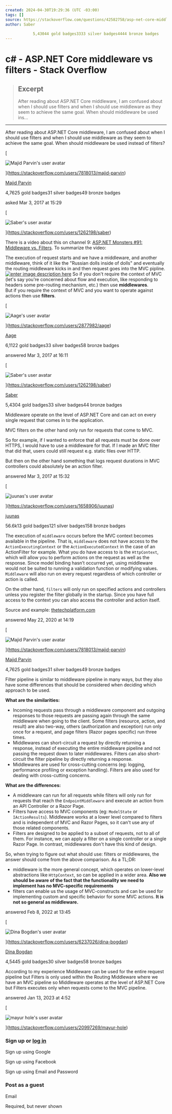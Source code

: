 ```yaml
---
created: 2024-04-30T19:29:36 (UTC -03:00)
tags: []
source: https://stackoverflow.com/questions/42582758/asp-net-core-middleware-vs-filters/42583583#42583583
author: Saber
        
            5,43044 gold badges3333 silver badges4444 bronze badges
---
```


# c# - ASP.NET Core middleware vs filters - Stack Overflow

> ## Excerpt
> After reading about ASP.NET Core middleware, I am confused about when I should use filters and when I should use middleware as they seem to achieve the same goal.
When should middleware be used ins...

---
After reading about ASP.NET Core middleware, I am confused about when I should use filters and when I should use middleware as they seem to achieve the same goal. When should middleware be used instead of filters?

[

![Majid Parvin's user avatar](https://i.stack.imgur.com/L4uTr.png?s=64&g=1)

](https://stackoverflow.com/users/7818013/majid-parvin)

[Majid Parvin](https://stackoverflow.com/users/7818013/majid-parvin)

4,7625 gold badges31 silver badges49 bronze badges

asked Mar 3, 2017 at 15:29

[

![Saber's user avatar](https://www.gravatar.com/avatar/e522984cf50241d715f32a6eeb2ea707?s=64&d=identicon&r=PG)

](https://stackoverflow.com/users/1262198/saber)

There is a video about this on channel 9: [ASP.NET Monsters #91: Middleware vs. Filters](https://channel9.msdn.com/Series/aspnetmonsters/ASPNET-Monsters-91-Middleware-vs-Filters). To summarize the video:  

The execution of request starts and we have a middleware, and another middleware, think of it like the "Russian dolls inside of dolls" and eventually the routing middleware kicks in and then request goes into the MVC pipline. [![enter image description here](https://i.stack.imgur.com/31siT.jpg)](https://i.stack.imgur.com/31siT.jpg) So if you don't require the context of MVC (let's say you're concerned about flow and execution, like responding to headers some pre-routing mechanism, etc.) then use **middlewares**.  
But if you require the context of MVC and you want to operate against actions then use **filters**.

[

![Aage's user avatar](https://i.stack.imgur.com/J6JFc.png?s=64&g=1)

](https://stackoverflow.com/users/2877982/aage)

[Aage](https://stackoverflow.com/users/2877982/aage)

6,1122 gold badges33 silver badges58 bronze badges

answered Mar 3, 2017 at 16:11

[

![Saber's user avatar](https://www.gravatar.com/avatar/e522984cf50241d715f32a6eeb2ea707?s=64&d=identicon&r=PG)

](https://stackoverflow.com/users/1262198/saber)

[Saber](https://stackoverflow.com/users/1262198/saber)

5,4304 gold badges33 silver badges44 bronze badges

Middleware operate on the level of ASP.NET Core and can act on every single request that comes in to the application.

MVC filters on the other hand only run for requests that come to MVC.

So for example, if I wanted to enforce that all requests must be done over HTTPS, I would have to use a middleware for that. If I made an MVC filter that did that, users could still request e.g. static files over HTTP.

But then on the other hand something that logs request durations in MVC controllers could absolutely be an action filter.

answered Mar 3, 2017 at 15:32

[

![juunas's user avatar](https://www.gravatar.com/avatar/4e4748ed2fb97e8a8d4dd6d439625135?s=64&d=identicon&r=PG)

](https://stackoverflow.com/users/1658906/juunas)

[juunas](https://stackoverflow.com/users/1658906/juunas)

56.6k13 gold badges121 silver badges158 bronze badges

The execution of `middleware` occurs before the MVC context becomes available in the pipeline. That is, `middleware` does not have access to the `ActionExecutingContext` or the `ActionExecutedContext` in the case of an ActionFilter for example. What you do have access to is the `HttpContext`, which will allow you to perform actions on the request as well as the response. Since model binding hasn’t occurred yet, using middleware would not be suited to running a validation function or modifying values. `Middleware` will also run on every request regardless of which controller or action is called.

On the other hand, `filters` will only run on specified actions and controllers unless you register the filter globally in the startup. Since you have full access to the context you can also access the controller and action itself.

Source and example: [thetechplatform.com](https://www.thetechplatform.com/post/middleware-and-filters-power-in-asp-net-core)

answered May 22, 2020 at 14:19

[

![Majid Parvin's user avatar](https://i.stack.imgur.com/L4uTr.png?s=64&g=1)

](https://stackoverflow.com/users/7818013/majid-parvin)

[Majid Parvin](https://stackoverflow.com/users/7818013/majid-parvin)

4,7625 gold badges31 silver badges49 bronze badges

Filter pipeline is similar to middleware pipeline in many ways, but they also have some differences that should be considered when deciding which approach to be used.

**What are the similarities:**

-   Incoming requests pass through a middleware component and outgoing responses to those requests are passing again through the same middleware when going to the client. Some filters (resource, action, and result) are also two-way, others (authorization and exception) run only once for a request, and page filters (Razor pages specific) run three times.
-   Middlewares can short-circuit a request by directly returning a response, instead of executing the entire middleware pipeline and not passing the request down to later middlewares. Filters can also short-circuit the filter pipeline by directly returning a response.
-   Middlewares are used for cross-cutting concerns (eg: logging, performance profiling or exception handling). Filters are also used for dealing with cross-cutting concerns.

**What are the differences:**

-   A middleware can run for all requests while filters will only run for requests that reach the `EndpointMiddleware` and execute an action from an API Controller or a Razor Page.
-   Filters have access to MVC components (eg: `ModelState` or `IActionResults`). Middleware works at a lower level compared to filters and is independent of MVC and Razor Pages, so it can't use any of those related components.
-   Filters are designed to be applied to a subset of requests, not to all of them. For instance, we can apply a filter on a single controller or a single Razor Page. In contrast, middlewares don't have this kind of design.

So, when trying to figure out what should use: filters or middlewares, the answer should come from the above comparison. As a TL;DR:

-   middleware is the more general concept, which operates on lower-level abstractions like `HttpContext`, so can be applied in a wider area. **Also we should be aware of the fact that the functionality we need to implement has no MVC-specific requirements**
-   filters can enable us the usage of MVC-constructs and can be used for implementing custom and specific behavior for some MVC actions. **It is not so general as middleware.**

answered Feb 8, 2022 at 13:45

[

![Dina Bogdan's user avatar](https://i.stack.imgur.com/844pQ.jpg?s=64&g=1)

](https://stackoverflow.com/users/6237026/dina-bogdan)

[Dina Bogdan](https://stackoverflow.com/users/6237026/dina-bogdan)

4,5445 gold badges30 silver badges58 bronze badges

According to my experience Middleware can be used for the entire request pipeline but Filters is only used within the Routing Middleware where we have an MVC pipeline so Middleware operates at the level of ASP.NET Core but Filters executes only when requests come to the MVC pipeline.

answered Jan 13, 2023 at 4:52

[

![mayur hole's user avatar](https://lh3.googleusercontent.com/a/AEdFTp7UAgCmbjU28CKVMU755ApAiL5EYPGfsBLylnAf=k-s64)

](https://stackoverflow.com/users/20997269/mayur-hole)

### Sign up or [log in](https://stackoverflow.com/users/login?ssrc=question_page&returnurl=https%3a%2f%2fstackoverflow.com%2fquestions%2f42582758%2fasp-net-core-middleware-vs-filters%23new-answer)

Sign up using Google

Sign up using Facebook

Sign up using Email and Password

### Post as a guest

Email

Required, but never shown
